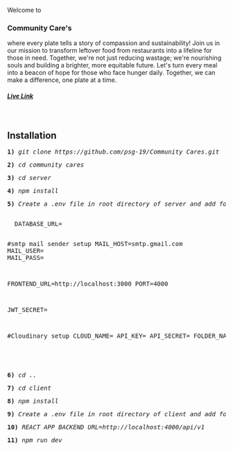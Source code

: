 Welcome to <h3>Community Care's</h3> where every plate tells a story of compassion and sustainability!
Join us in our mission to transform leftover food from restaurants into a lifeline for those in need.
Together, we're not just reducing wastage; we're nourishing souls and building a brighter, more equitable future. 
Let's turn every meal into a beacon of hope for those who face hunger daily. Together, we can make a difference, one plate at a time.

<h5><a href="https://community-cares-9y35.vercel.app/">Live Link</a></h5>
</br>
<h2>Installation</h2>
<pre><b>1) </b><i>git clone https://github.com/psg-19/Community_Cares.git</i></pre>
<pre><b>2)</b> <i>cd community_cares</i></pre>
<pre><b>3)</b> <i>cd server</i></pre>
<pre><b>4)</b> <i>npm install</i></pre>
<pre><b>5)</b> <i>Create a .env file in root directory of server and add following </i>
<p>
  DATABASE_URL=<mongo db url>
    
#smtp mail sender setup 
MAIL_HOST=smtp.gmail.com
MAIL_USER=<your email>
MAIL_PASS=<mail pass created by enabling two step verification and app in gmail settings>






FRONTEND_URL=http://localhost:3000
PORT=4000


JWT_SECRET=<your secret>

#Cloudinary setup
CLOUD_NAME=
API_KEY=
API_SECRET=
FOLDER_NAME=

     
</p>
</pre>
<pre><b>6)</b> <i>cd ..</i></pre>
<pre><b>7)</b> <i>cd client</i></pre>
<pre><b>8)</b> <i>npm install</i></pre>
<pre><b>9)</b> <i>Create a .env file in root directory of client and add following </i></pre>
<pre><b>10)</b> <i>REACT_APP_BACKEND_URL=http://localhost:4000/api/v1</i></pre>
<pre><b>11)</b> <i>npm run dev</i></pre>
